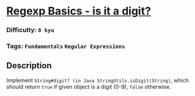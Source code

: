 # [Regexp Basics - is it a digit?](https://www.codewars.com/kata/567bf4f7ee34510f69000032)

### Difficulty: `8 kyu`

### Tags: `Fundamentals` `Regular Expressions`

## Description

Implement `String#digit? (in Java StringUtils.isDigit(String)`, which should return `true` if given object is a digit (0-9), `false` otherwise.


